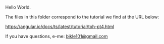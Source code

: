 Hello World.

The files in this folder correspond to the tutorial we find at the URL below:

https://angular.io/docs/ts/latest/tutorial/toh-pt4.html

If you have questions, e-me: bikle101@gmail.com
